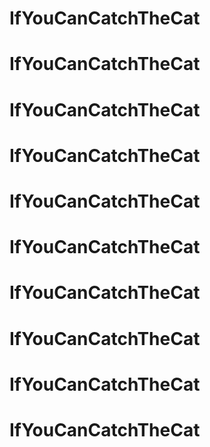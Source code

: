 # IfYouCanCatchTheCat
# IfYouCanCatchTheCat
# IfYouCanCatchTheCat
# IfYouCanCatchTheCat
# IfYouCanCatchTheCat
# IfYouCanCatchTheCat
# IfYouCanCatchTheCat
# IfYouCanCatchTheCat
# IfYouCanCatchTheCat
# IfYouCanCatchTheCat
